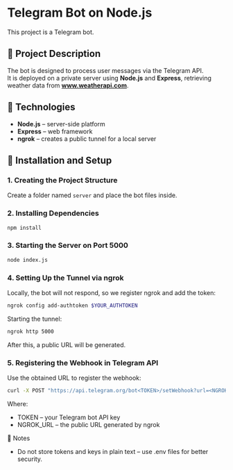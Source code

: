 # Telegram Bot on Node.js

This project is a Telegram bot.

## 📌 Project Description

The bot is designed to process user messages via the Telegram API.  
It is deployed on a private server using **Node.js** and **Express**, retrieving weather data from **www.weatherapi.com**.

## 🎯 Technologies
- **Node.js** – server-side platform
- **Express** – web framework
- **ngrok** – creates a public tunnel for a local server

## 🚀 Installation and Setup

### 1. Creating the Project Structure
Create a folder named `server` and place the bot files inside.

### 2. Installing Dependencies
```bash
npm install
```

### 3. Starting the Server on Port 5000
```bash
node index.js
```

### 4. Setting Up the Tunnel via ngrok
Locally, the bot will not respond, so we register ngrok and add the token:

```bash
ngrok config add-authtoken $YOUR_AUTHTOKEN
```
Starting the tunnel:

```bash
ngrok http 5000
```
After this, a public URL will be generated.

### 5. Registering the Webhook in Telegram API
Use the obtained URL to register the webhook:

```bash
curl -X POST "https://api.telegram.org/bot<TOKEN>/setWebhook?url=<NGROK_URL>/webhook"
```

Where:
- TOKEN – your Telegram bot API key
- NGROK_URL – the public URL generated by ngrok

📄 Notes
- Do not store tokens and keys in plain text – use .env files for better security.



